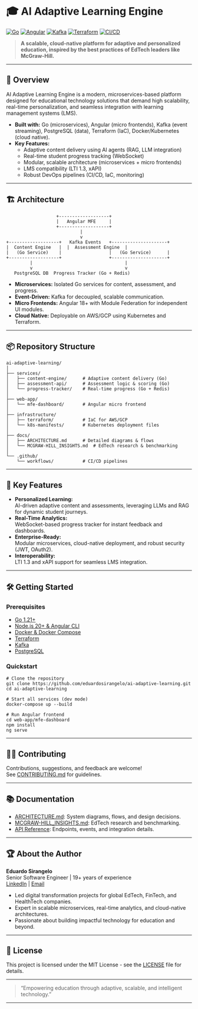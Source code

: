 # 🎓 AI Adaptive Learning Engine

[![Go](https://img.shields.io/badge/Go-1.21-00ADD8?logo=go)](https://golang.org)
[![Angular](https://img.shields.io/badge/Angular-18-DD0031?logo=angular)](https://angular.io)
[![Kafka](https://img.shields.io/badge/Kafka-3.6-231F20?logo=apachekafka)](https://kafka.apache.org/)
[![Terraform](https://img.shields.io/badge/Terraform-1.8-7B42BC?logo=terraform)](https://www.terraform.io/)
[![CI/CD](https://github.com/eduardosirangelo/ai-adaptive-learning/actions/workflows/ci.yml/badge.svg)](https://github.com/eduardosirangelo/ai-adaptive-learning/actions)

> **A scalable, cloud-native platform for adaptive and personalized education, inspired by the best practices of EdTech leaders like McGraw-Hill.**

---

## 🚀 Overview

AI Adaptive Learning Engine is a modern, microservices-based platform designed for educational technology solutions that demand high scalability, real-time personalization, and seamless integration with learning management systems (LMS).

- **Built with:** Go (microservices), Angular (micro frontends), Kafka (event streaming), PostgreSQL (data), Terraform (IaC), Docker/Kubernetes (cloud native).
- **Key Features:**  
  - Adaptive content delivery using AI agents (RAG, LLM integration)
  - Real-time student progress tracking (WebSocket)
  - Modular, scalable architecture (microservices + micro frontends)
  - LMS compatibility (LTI 1.3, xAPI)
  - Robust DevOps pipelines (CI/CD, IaC, monitoring)

---

## 🏗️ Architecture

```
                   +-------------------+
                   |   Angular MFE     |
                   +-------------------+
                            |
                            v
+-------------------+   Kafka Events   +---------------------+
|  Content Engine   |  |  Assessment Engine  |
|   (Go Service)    |                  |   (Go Service)      |
+-------------------+                  +---------------------+
         |                                   |
         v                                   v
   PostgreSQL DB  Progress Tracker (Go + Redis)
```
- **Microservices:** Isolated Go services for content, assessment, and progress.
- **Event-Driven:** Kafka for decoupled, scalable communication.
- **Micro Frontends:** Angular 18+ with Module Federation for independent UI modules.
- **Cloud Native:** Deployable on AWS/GCP using Kubernetes and Terraform.

---

## 📦 Repository Structure

```
ai-adaptive-learning/
│
├── services/
│   ├── content-engine/      # Adaptive content delivery (Go)
│   ├── assessment-api/      # Assessment logic & scoring (Go)
│   └── progress-tracker/    # Real-time progress (Go + Redis)
│
├── web-app/
│   └── mfe-dashboard/       # Angular micro frontend
│
├── infrastructure/
│   ├── terraform/           # IaC for AWS/GCP
│   └── k8s-manifests/       # Kubernetes deployment files
│
├── docs/
│   ├── ARCHITECTURE.md      # Detailed diagrams & flows
│   └── MCGRAW-HILL_INSIGHTS.md  # EdTech research & benchmarking
│
└── .github/
    └── workflows/           # CI/CD pipelines
```

---

## 🌟 Key Features

- **Personalized Learning:**  
  AI-driven adaptive content and assessments, leveraging LLMs and RAG for dynamic student journeys.
- **Real-Time Analytics:**  
  WebSocket-based progress tracker for instant feedback and dashboards.
- **Enterprise-Ready:**  
  Modular microservices, cloud-native deployment, and robust security (JWT, OAuth2).
- **Interoperability:**  
  LTI 1.3 and xAPI support for seamless LMS integration.

---

## 🛠️ Getting Started

### Prerequisites

- [Go 1.21+](https://golang.org)
- [Node.js 20+ & Angular CLI](https://angular.io/cli)
- [Docker & Docker Compose](https://docs.docker.com/)
- [Terraform](https://www.terraform.io/)
- [Kafka](https://kafka.apache.org/)
- [PostgreSQL](https://www.postgresql.org/)

### Quickstart

```
# Clone the repository
git clone https://github.com/eduardosirangelo/ai-adaptive-learning.git
cd ai-adaptive-learning

# Start all services (dev mode)
docker-compose up --build

# Run Angular frontend
cd web-app/mfe-dashboard
npm install
ng serve
```

---

## 🧑‍💻 Contributing

Contributions, suggestions, and feedback are welcome!  
See [CONTRIBUTING.md](CONTRIBUTING.md) for guidelines.

---

## 📚 Documentation

- [ARCHITECTURE.md](docs/ARCHITECTURE.md): System diagrams, flows, and design decisions.
- [MCGRAW-HILL_INSIGHTS.md](docs/MCGRAW-HILL_INSIGHTS.md): EdTech research and benchmarking.
- [API Reference](services/README.md): Endpoints, events, and integration details.

---

## 🏆 About the Author

**Eduardo Sirangelo**  
Senior Software Engineer | 19+ years of experience  
[LinkedIn](https://linkedin.com/in/eduardosirangelo) | [Email](mailto:eduardo.sirangelo@gmail.com)

- Led digital transformation projects for global EdTech, FinTech, and HealthTech companies.
- Expert in scalable microservices, real-time analytics, and cloud-native architectures.
- Passionate about building impactful technology for education and beyond.

---

## 📄 License

This project is licensed under the MIT License - see the [LICENSE](LICENSE) file for details.

---

> “Empowering education through adaptive, scalable, and intelligent technology.”

---
